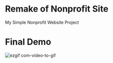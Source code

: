 # Remake of Nonprofit Site
My Simple Nonprofit Website Project
# Final Demo
![ezgif com-video-to-gif](https://user-images.githubusercontent.com/14878818/81510528-4d928900-92e0-11ea-8cf2-2ae19434bd8a.gif)
